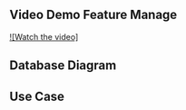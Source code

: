 ## Video Demo Feature Manage
[![Watch the video]](https://drive.google.com/file/d/1Aaus4HnIscg9Z8Xkr3OeODHd9pOQoMLx/view?usp=sharing)

## Database Diagram


## Use Case
